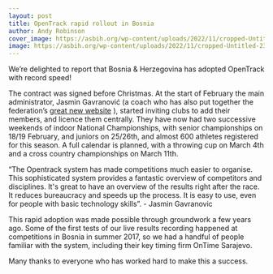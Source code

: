 ```yaml
---
layout: post
title: OpenTrack rapid rollout in Bosnia
author: Andy Robinson
cover_image: https://asbih.org/wp-content/uploads/2022/11/cropped-Untitled-23456.png
image: https://asbih.org/wp-content/uploads/2022/11/cropped-Untitled-23456.png
---
```


We’re delighted to report that Bosnia &amp; Herzegovina has adopted OpenTrack with record speed!

The contract was signed before Christmas.  At the start of February the main administrator, Jasmin Gavranović (a coach who has also put together the federation’s [great new website](https://asbih.org/) ), started inviting clubs to add their members, and licence them centrally.  They have now had two successive weekends of indoor National Championships, with senior championships on 18/19 February, and juniors on 25/26th, and almost 600 athletes registered for this season.  A full calendar is planned, with a throwing cup on March 4th and a cross country championships on March 11th.  

“The Opentrack system has made competitions much easier to  organise. This sophisticated system provides a fantastic overview of competitors and disciplines. It's great to have an overview of the results right after the race. It reduces bureaucracy and speeds up the process.   It is easy to use, even for people with basic technology skills”. - Jasmin Gavranovic

This rapid adoption was made possible through groundwork a few years ago.  Some of the first tests of our live results recording happened at competitions in Bosnia in summer 2017, so we had a handful of people familiar with the system, including their key timing firm OnTime Sarajevo.  

Many thanks to everyone who has worked hard to make this a success.
